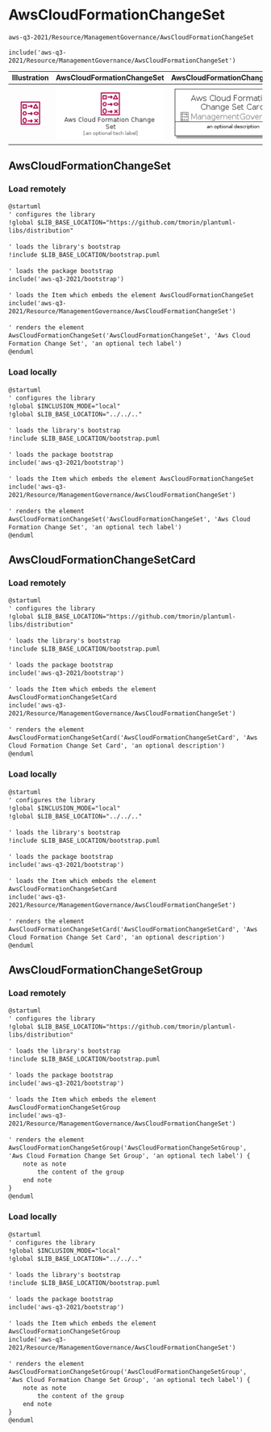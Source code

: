 # AwsCloudFormationChangeSet


```text
aws-q3-2021/Resource/ManagementGovernance/AwsCloudFormationChangeSet
```

```text
include('aws-q3-2021/Resource/ManagementGovernance/AwsCloudFormationChangeSet')
```



| Illustration | AwsCloudFormationChangeSet | AwsCloudFormationChangeSetCard | AwsCloudFormationChangeSetGroup |
| :---: | :---: | :---: | :---: |
| ![illustration for Illustration](../../../aws-q3-2021/Resource/ManagementGovernance/AwsCloudFormationChangeSet.png) | ![illustration for AwsCloudFormationChangeSet](../../../aws-q3-2021/Resource/ManagementGovernance/AwsCloudFormationChangeSet.Local.png) | ![illustration for AwsCloudFormationChangeSetCard](../../../aws-q3-2021/Resource/ManagementGovernance/AwsCloudFormationChangeSetCard.Local.png) | ![illustration for AwsCloudFormationChangeSetGroup](../../../aws-q3-2021/Resource/ManagementGovernance/AwsCloudFormationChangeSetGroup.Local.png) |




## AwsCloudFormationChangeSet

### Load remotely
```plantuml
@startuml
' configures the library
!global $LIB_BASE_LOCATION="https://github.com/tmorin/plantuml-libs/distribution"

' loads the library's bootstrap
!include $LIB_BASE_LOCATION/bootstrap.puml

' loads the package bootstrap
include('aws-q3-2021/bootstrap')

' loads the Item which embeds the element AwsCloudFormationChangeSet
include('aws-q3-2021/Resource/ManagementGovernance/AwsCloudFormationChangeSet')

' renders the element
AwsCloudFormationChangeSet('AwsCloudFormationChangeSet', 'Aws Cloud Formation Change Set', 'an optional tech label')
@enduml
```

### Load locally
```plantuml
@startuml
' configures the library
!global $INCLUSION_MODE="local"
!global $LIB_BASE_LOCATION="../../.."

' loads the library's bootstrap
!include $LIB_BASE_LOCATION/bootstrap.puml

' loads the package bootstrap
include('aws-q3-2021/bootstrap')

' loads the Item which embeds the element AwsCloudFormationChangeSet
include('aws-q3-2021/Resource/ManagementGovernance/AwsCloudFormationChangeSet')

' renders the element
AwsCloudFormationChangeSet('AwsCloudFormationChangeSet', 'Aws Cloud Formation Change Set', 'an optional tech label')
@enduml
```

## AwsCloudFormationChangeSetCard

### Load remotely
```plantuml
@startuml
' configures the library
!global $LIB_BASE_LOCATION="https://github.com/tmorin/plantuml-libs/distribution"

' loads the library's bootstrap
!include $LIB_BASE_LOCATION/bootstrap.puml

' loads the package bootstrap
include('aws-q3-2021/bootstrap')

' loads the Item which embeds the element AwsCloudFormationChangeSetCard
include('aws-q3-2021/Resource/ManagementGovernance/AwsCloudFormationChangeSet')

' renders the element
AwsCloudFormationChangeSetCard('AwsCloudFormationChangeSetCard', 'Aws Cloud Formation Change Set Card', 'an optional description')
@enduml
```

### Load locally
```plantuml
@startuml
' configures the library
!global $INCLUSION_MODE="local"
!global $LIB_BASE_LOCATION="../../.."

' loads the library's bootstrap
!include $LIB_BASE_LOCATION/bootstrap.puml

' loads the package bootstrap
include('aws-q3-2021/bootstrap')

' loads the Item which embeds the element AwsCloudFormationChangeSetCard
include('aws-q3-2021/Resource/ManagementGovernance/AwsCloudFormationChangeSet')

' renders the element
AwsCloudFormationChangeSetCard('AwsCloudFormationChangeSetCard', 'Aws Cloud Formation Change Set Card', 'an optional description')
@enduml
```

## AwsCloudFormationChangeSetGroup

### Load remotely
```plantuml
@startuml
' configures the library
!global $LIB_BASE_LOCATION="https://github.com/tmorin/plantuml-libs/distribution"

' loads the library's bootstrap
!include $LIB_BASE_LOCATION/bootstrap.puml

' loads the package bootstrap
include('aws-q3-2021/bootstrap')

' loads the Item which embeds the element AwsCloudFormationChangeSetGroup
include('aws-q3-2021/Resource/ManagementGovernance/AwsCloudFormationChangeSet')

' renders the element
AwsCloudFormationChangeSetGroup('AwsCloudFormationChangeSetGroup', 'Aws Cloud Formation Change Set Group', 'an optional tech label') {
    note as note
        the content of the group
    end note
}
@enduml
```

### Load locally
```plantuml
@startuml
' configures the library
!global $INCLUSION_MODE="local"
!global $LIB_BASE_LOCATION="../../.."

' loads the library's bootstrap
!include $LIB_BASE_LOCATION/bootstrap.puml

' loads the package bootstrap
include('aws-q3-2021/bootstrap')

' loads the Item which embeds the element AwsCloudFormationChangeSetGroup
include('aws-q3-2021/Resource/ManagementGovernance/AwsCloudFormationChangeSet')

' renders the element
AwsCloudFormationChangeSetGroup('AwsCloudFormationChangeSetGroup', 'Aws Cloud Formation Change Set Group', 'an optional tech label') {
    note as note
        the content of the group
    end note
}
@enduml
```

